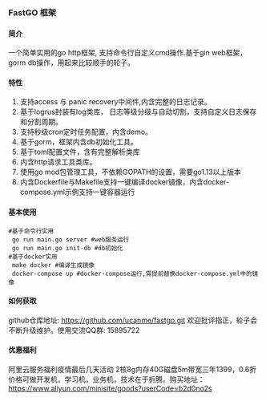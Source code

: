 ### FastGO 框架
#### 简介
一个简单实用的go http框架, 支持命令行自定义cmd操作.基于gin web框架，gorm db操作，用起来比较顺手的轮子。
#### 特性
1. 支持access 与 panic recovery中间件,内含完整的日志记录。
2. 基于logrus封装有log类库， 日志等级分级与自动切割，支持自定义日志保存和分割周期。
3. 支持秒级cron定时任务配置，内含demo。
4. 基于gorm，框架内含db初始化工具。
5. 基于toml配置文件，含有完整解析类库
6. 内含http请求工具类库。
7. 使用go mod包管理工具，不依赖GOPATH的设置，需要go1.13以上版本
8. 内含Dockerfile与Makefile支持一键编译docker镜像，内含docker-compose.yml示例支持一键容器运行

#### 基本使用

```
#基于命令行实用
 go run main.go server #web服务运行
 go run main.go init-db #db初始化
#基于docker实用
 make docker #编译生成镜像
 docker-compose up #docker-compose运行,需提前替换docker-compose.yml中的镜像
```

#### 如何获取
github仓库地址: https://github.com/ucanme/fastgo.git
欢迎批评指正，轮子会不断升级维护。使用交流QQ群: 15895722

#### 优惠福利
阿里云服务福利疫情最后几天活动 2核8g内存40G磁盘5m带宽三年1399，0.6折价格可做开发机，学习机，业务机，技术在于折腾。购买地址：https://www.aliyun.com/minisite/goods?userCode=b2d0no2s  





